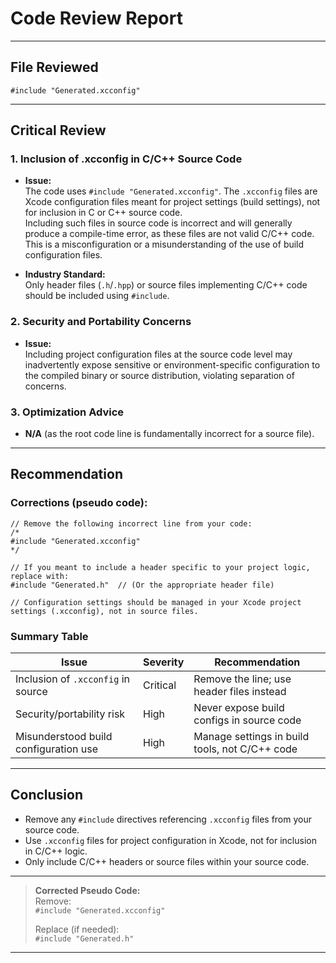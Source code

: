 # Code Review Report

---

## File Reviewed

```plaintext
#include "Generated.xcconfig"
```

---

## Critical Review

### 1. **Inclusion of .xcconfig in C/C++ Source Code**

- **Issue:**  
  The code uses `#include "Generated.xcconfig"`. The `.xcconfig` files are Xcode configuration files meant for project settings (build settings), not for inclusion in C or C++ source code.  
  Including such files in source code is incorrect and will generally produce a compile-time error, as these files are not valid C/C++ code. This is a misconfiguration or a misunderstanding of the use of build configuration files.

- **Industry Standard:**  
  Only header files (`.h`/`.hpp`) or source files implementing C/C++ code should be included using `#include`.

### 2. **Security and Portability Concerns**

- **Issue:**  
  Including project configuration files at the source code level may inadvertently expose sensitive or environment-specific configuration to the compiled binary or source distribution, violating separation of concerns.

### 3. **Optimization Advice**

- **N/A** (as the root code line is fundamentally incorrect for a source file).

---

## Recommendation

### **Corrections (pseudo code):**

```plaintext
// Remove the following incorrect line from your code:
/*
#include "Generated.xcconfig"
*/

// If you meant to include a header specific to your project logic, replace with:
#include "Generated.h"  // (Or the appropriate header file)

// Configuration settings should be managed in your Xcode project settings (.xcconfig), not in source files.
```

### **Summary Table**

| Issue                                 | Severity | Recommendation                                        |
|----------------------------------------|----------|-------------------------------------------------------|
| Inclusion of `.xcconfig` in source     | Critical | Remove the line; use header files instead             |
| Security/portability risk              | High     | Never expose build configs in source code             |
| Misunderstood build configuration use  | High     | Manage settings in build tools, not C/C++ code        |

---

## **Conclusion**

- Remove any `#include` directives referencing `.xcconfig` files from your source code.
- Use `.xcconfig` files for project configuration in Xcode, not for inclusion in C/C++ logic.
- Only include C/C++ headers or source files within your source code.

---

> **Corrected Pseudo Code:**  
> Remove:  
> `#include "Generated.xcconfig"`  
>  
> Replace (if needed):  
> `#include "Generated.h"`  

---